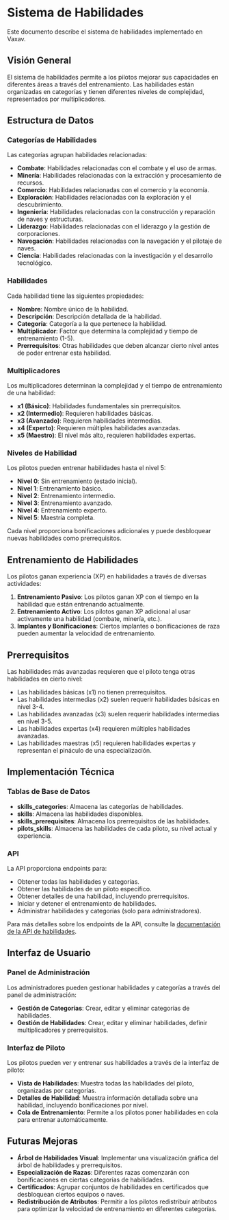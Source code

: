 # Sistema de Habilidades

Este documento describe el sistema de habilidades implementado en Vaxav.

## Visión General

El sistema de habilidades permite a los pilotos mejorar sus capacidades en diferentes áreas a través del entrenamiento. Las habilidades están organizadas en categorías y tienen diferentes niveles de complejidad, representados por multiplicadores.

## Estructura de Datos

### Categorías de Habilidades

Las categorías agrupan habilidades relacionadas:

- **Combate**: Habilidades relacionadas con el combate y el uso de armas.
- **Minería**: Habilidades relacionadas con la extracción y procesamiento de recursos.
- **Comercio**: Habilidades relacionadas con el comercio y la economía.
- **Exploración**: Habilidades relacionadas con la exploración y el descubrimiento.
- **Ingeniería**: Habilidades relacionadas con la construcción y reparación de naves y estructuras.
- **Liderazgo**: Habilidades relacionadas con el liderazgo y la gestión de corporaciones.
- **Navegación**: Habilidades relacionadas con la navegación y el pilotaje de naves.
- **Ciencia**: Habilidades relacionadas con la investigación y el desarrollo tecnológico.

### Habilidades

Cada habilidad tiene las siguientes propiedades:

- **Nombre**: Nombre único de la habilidad.
- **Descripción**: Descripción detallada de la habilidad.
- **Categoría**: Categoría a la que pertenece la habilidad.
- **Multiplicador**: Factor que determina la complejidad y tiempo de entrenamiento (1-5).
- **Prerrequisitos**: Otras habilidades que deben alcanzar cierto nivel antes de poder entrenar esta habilidad.

### Multiplicadores

Los multiplicadores determinan la complejidad y el tiempo de entrenamiento de una habilidad:

- **x1 (Básico)**: Habilidades fundamentales sin prerrequisitos.
- **x2 (Intermedio)**: Requieren habilidades básicas.
- **x3 (Avanzado)**: Requieren habilidades intermedias.
- **x4 (Experto)**: Requieren múltiples habilidades avanzadas.
- **x5 (Maestro)**: El nivel más alto, requieren habilidades expertas.

### Niveles de Habilidad

Los pilotos pueden entrenar habilidades hasta el nivel 5:

- **Nivel 0**: Sin entrenamiento (estado inicial).
- **Nivel 1**: Entrenamiento básico.
- **Nivel 2**: Entrenamiento intermedio.
- **Nivel 3**: Entrenamiento avanzado.
- **Nivel 4**: Entrenamiento experto.
- **Nivel 5**: Maestría completa.

Cada nivel proporciona bonificaciones adicionales y puede desbloquear nuevas habilidades como prerrequisitos.

## Entrenamiento de Habilidades

Los pilotos ganan experiencia (XP) en habilidades a través de diversas actividades:

1. **Entrenamiento Pasivo**: Los pilotos ganan XP con el tiempo en la habilidad que están entrenando actualmente.
2. **Entrenamiento Activo**: Los pilotos ganan XP adicional al usar activamente una habilidad (combate, minería, etc.).
3. **Implantes y Bonificaciones**: Ciertos implantes o bonificaciones de raza pueden aumentar la velocidad de entrenamiento.

## Prerrequisitos

Las habilidades más avanzadas requieren que el piloto tenga otras habilidades en cierto nivel:

- Las habilidades básicas (x1) no tienen prerrequisitos.
- Las habilidades intermedias (x2) suelen requerir habilidades básicas en nivel 3-4.
- Las habilidades avanzadas (x3) suelen requerir habilidades intermedias en nivel 3-5.
- Las habilidades expertas (x4) requieren múltiples habilidades avanzadas.
- Las habilidades maestras (x5) requieren habilidades expertas y representan el pináculo de una especialización.

## Implementación Técnica

### Tablas de Base de Datos

- **skills_categories**: Almacena las categorías de habilidades.
- **skills**: Almacena las habilidades disponibles.
- **skills_prerequisites**: Almacena los prerrequisitos de las habilidades.
- **pilots_skills**: Almacena las habilidades de cada piloto, su nivel actual y experiencia.

### API

La API proporciona endpoints para:

- Obtener todas las habilidades y categorías.
- Obtener las habilidades de un piloto específico.
- Obtener detalles de una habilidad, incluyendo prerrequisitos.
- Iniciar y detener el entrenamiento de habilidades.
- Administrar habilidades y categorías (solo para administradores).

Para más detalles sobre los endpoints de la API, consulte la [documentación de la API de habilidades](../api/skills.md).

## Interfaz de Usuario

### Panel de Administración

Los administradores pueden gestionar habilidades y categorías a través del panel de administración:

- **Gestión de Categorías**: Crear, editar y eliminar categorías de habilidades.
- **Gestión de Habilidades**: Crear, editar y eliminar habilidades, definir multiplicadores y prerrequisitos.

### Interfaz de Piloto

Los pilotos pueden ver y entrenar sus habilidades a través de la interfaz de piloto:

- **Vista de Habilidades**: Muestra todas las habilidades del piloto, organizadas por categorías.
- **Detalles de Habilidad**: Muestra información detallada sobre una habilidad, incluyendo bonificaciones por nivel.
- **Cola de Entrenamiento**: Permite a los pilotos poner habilidades en cola para entrenar automáticamente.

## Futuras Mejoras

- **Árbol de Habilidades Visual**: Implementar una visualización gráfica del árbol de habilidades y prerrequisitos.
- **Especialización de Razas**: Diferentes razas comenzarán con bonificaciones en ciertas categorías de habilidades.
- **Certificados**: Agrupar conjuntos de habilidades en certificados que desbloquean ciertos equipos o naves.
- **Redistribución de Atributos**: Permitir a los pilotos redistribuir atributos para optimizar la velocidad de entrenamiento en diferentes categorías.
